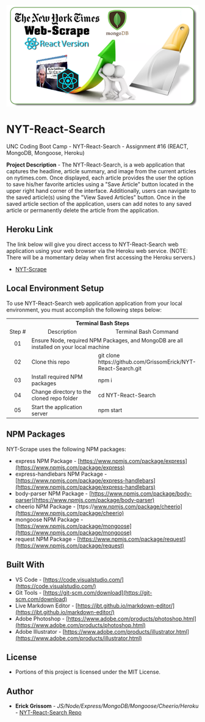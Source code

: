 <p align="center">
<a href="https://uncbc-nytscrape.herokuapp.com/" target="_blank"><img src=https://github.com/GrissomErick/NYT-React-Search/blob/master/public/assets/img/NYT_Scrape_Search_React_Header.png?raw=true" alt="Project logo"/></a>
</p>

# NYT-React-Search
UNC Coding Boot Camp - NYT-React-Search - Assignment #16 (REACT, MongoDB, Mongoose, Heroku)

**Project Description** - The NYT-React-Search, is a web application that captures the headline, article summary, and image from the current articles on nytimes.com. Once displayed, each article provides the user the option to save his/her favorite articles using a "Save Article" button located in the upper right hand corner of the interface. Additionally, users can navigate to the saved article(s) using the "View Saved Articles" button. Once in the saved article section of the application, users can add notes to any saved article or permanently delete the article from the application. 

## Heroku Link
The link below will give you direct access to NYT-React-Search web application using your web browser via the Heroku web service. (NOTE: There will be a momentary delay when first accessing the Heroku servers.)

<!-- Heroku References: https://evening-ridge-94356.herokuapp.com/ | https://git.heroku.com/evening-ridge-94356.git -->

* [NYT-Scrape](https://uncbc-nytscrape.herokuapp.com/)

## Local Environment Setup
To use NYT-React-Search web application application from your local environment, you must accomplish the following steps below:

<table>
  <tr>
    <th colspan="3">Terminal Bash Steps</th>
  </tr>
  <tr>
    <td align="center" style="width: 75px;">Step #</td>
    <td align="center" style="width: 330px;">Description</td>
    <td  align="center" >Terminal Bash Command</td>
  </tr>
  <tr>
    <td align="center">01</td>
    <td colspan="2">Ensure Node, required NPM Packages, and MongoDB are all installed on your local machine</td>
  </tr>
  <tr>
    <td align="center">02</td>
    <td>Clone this repo</td>
    <td>git clone https://<i></i>github.com/GrissomErick/NYT-React-Search.git</td>
  </tr>
  <tr>
    <td align="center">03</td>
    <td>Install required NPM packages</td>
    <td>npm i</td>
  </tr>
  <tr>
    <td align="center">04</td>
    <td>Change directory to the cloned repo folder</td>
    <td>cd NYT-React-Search</td>
  </tr>
  <tr>
    <td align="center">05</td>
    <td>Start the application server</td>
    <td>npm start</td>
  </tr>
  </table>

## NPM Packages
NYT-Scrape uses the following NPM packages:
- express NPM Package - [https://www.npmjs.com/package/express](https://www.npmjs.com/package/express)
- express-handlebars NPM Package - [https://www.npmjs.com/package/express-handlebars](https://www.npmjs.com/package/express-handlebars)
- body-parser NPM Package - [https://www.npmjs.com/package/body-parser](https://www.npmjs.com/package/body-parser)
- cheerio NPM Package - [ttps://www.npmjs.com/package/cheerio](https://www.npmjs.com/package/cheerio)
- mongoose NPM Package - [https://www.npmjs.com/package/mongoose](https://www.npmjs.com/package/mongoose)
- request NPM Package - [https://www.npmjs.com/package/request](https://www.npmjs.com/package/request)

<!--
- node.js - [https://nodejs.org/en/](https://nodejs.org/en/)
- mysql NPM Package - [https://www.npmjs.com/package/mysql](https://www.npmjs.com/package/mysql)
- inquirer NPM Package - [https://www.npmjs.com/package/inquirer](https://www.npmjs.com/package/inquirer)
- cli-table NPM Package - [https://www.npmjs.com/package/cli-table](https://www.npmjs.com/package/cli-table)
- heroku-cli NPM Package - [https://www.npmjs.com/package/heroku-cli](https://www.npmjs.com/package/heroku-cli)
- express NPM Package - [https://www.npmjs.com/package/express](https://www.npmjs.com/package/express)
- path NPM Package - [https://www.npmjs.com/package/path](https://www.npmjs.com/package/path)
- body-parser NPM Package - [https://www.npmjs.com/package/body-parser](https://www.npmjs.com/package/body-parser)
- express NPM Package - [https://www.npmjs.com/package/express](https://www.npmjs.com/package/express)
- express-handlebars NPM Package - [https://www.npmjs.com/package/express-handlebars](https://www.npmjs.com/package/express-handlebars)
- body-parser NPM Package - [https://www.npmjs.com/package/body-parser](https://www.npmjs.com/package/body-parser)
- cheerio NPM Package - [ttps://www.npmjs.com/package/cheerio](https://www.npmjs.com/package/cheerio)
- mongoose NPM Package - [https://www.npmjs.com/package/mongoose](https://www.npmjs.com/package/mongoose)
- request NPM Package - [https://www.npmjs.com/package/request](https://www.npmjs.com/package/request)
-->

## Built With

* VS Code - [https://code.visualstudio.com/](https://code.visualstudio.com/)
* Git Tools - [https://git-scm.com/download](https://git-scm.com/download)
* Live Markdown Editor - [https://jbt.github.io/markdown-editor/](https://jbt.github.io/markdown-editor/)
* Adobe Photoshop - [https://www.adobe.com/products/photoshop.html](https://www.adobe.com/products/photoshop.html)
* Adobe Illustrator - [https://www.adobe.com/products/illustrator.html](https://www.adobe.com/products/illustrator.html)

## License

* Portions of this project is licensed under the MIT License.

## Author

* **Erick Grissom** - *JS/Node/Express/MongoDB/Mongoose/Cheerio/Heroku* - [NYT-React-Search Repo](https://github.com/GrissomErick/NYT-React-Search)
